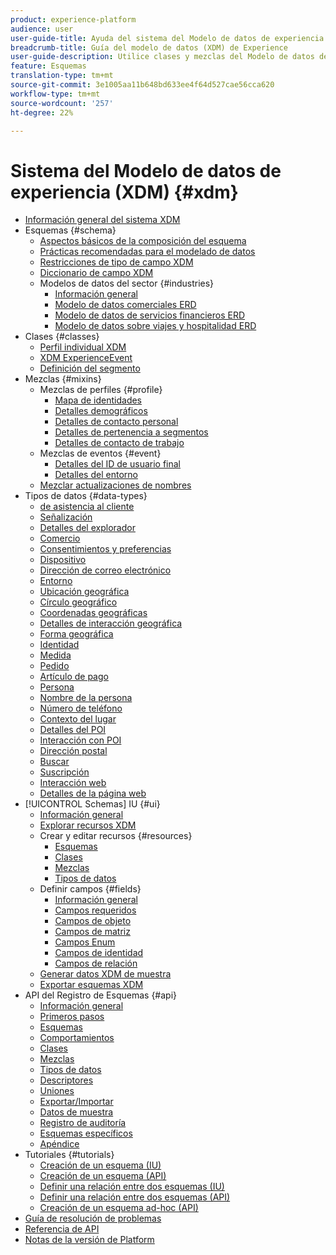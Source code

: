 ```yaml
---
product: experience-platform
audience: user
user-guide-title: Ayuda del sistema del Modelo de datos de experiencia (XDM)
breadcrumb-title: Guía del modelo de datos (XDM) de Experience
user-guide-description: Utilice clases y mezclas del Modelo de datos de experiencia (XDM) para estandarizar los datos de experiencia.
feature: Esquemas
translation-type: tm+mt
source-git-commit: 3e1005aa11b648bd633ee4f64d527cae56cca620
workflow-type: tm+mt
source-wordcount: '257'
ht-degree: 22%

---
```



# Sistema del Modelo de datos de experiencia (XDM) {#xdm}

* [Información general del sistema XDM](home.md)
* Esquemas {#schema}
   * [Aspectos básicos de la composición del esquema](schema/composition.md)
   * [Prácticas recomendadas para el modelado de datos](schema/best-practices.md)
   * [Restricciones de tipo de campo XDM](schema/field-constraints.md)
   * [Diccionario de campo XDM](schema/field-dictionary.md)
   * Modelos de datos del sector {#industries}
      * [Información general](./schema/industries/overview.md)
      * [Modelo de datos comerciales ERD](./schema/industries/retail.md)
      * [Modelo de datos de servicios financieros ERD](./schema/industries/financial.md)
      * [Modelo de datos sobre viajes y hospitalidad ERD](./schema/industries/travel-hospitality.md)
* Clases {#classes}
   * [Perfil individual XDM](./classes/individual-profile.md)
   * [XDM ExperienceEvent](./classes/experienceevent.md)
   * [Definición del segmento](./classes/segment-definition.md)
* Mezclas {#mixins}
   * Mezclas de perfiles {#profile}
      * [Mapa de identidades](./mixins/profile/identitymap.md)
      * [Detalles demográficos](./mixins/profile/person-details.md)
      * [Detalles de contacto personal](./mixins/profile/personal-details.md)
      * [Detalles de pertenencia a segmentos](./mixins/profile/segmentation.md)
      * [Detalles de contacto de trabajo](./mixins/profile/work-details.md)
   * Mezclas de eventos {#event}
      * [Detalles del ID de usuario final](./mixins/event/enduserids.md)
      * [Detalles del entorno](./mixins/event/environment-details.md)
   * [Mezclar actualizaciones de nombres](./mixins/name-updates.md)
* Tipos de datos {#data-types}
   * [de asistencia al cliente](./data-types/application.md)
   * [Señalización](./data-types/beacon.md)
   * [Detalles del explorador](./data-types/browser-details.md)
   * [Comercio](./data-types/commerce.md)
   * [Consentimientos y preferencias](./data-types/consents.md)
   * [Dispositivo](./data-types/device.md)
   * [Dirección de correo electrónico](./data-types/email-address.md)
   * [Entorno](./data-types/environment.md)
   * [Ubicación geográfica](./data-types/geo.md)
   * [Círculo geográfico](./data-types/geo-circle.md)
   * [Coordenadas geográficas](./data-types/geo-coordinates.md)
   * [Detalles de interacción geográfica](./data-types/geo-interaction-details.md)
   * [Forma geográfica](./data-types/geo-shape.md)
   * [Identidad](./data-types/identity.md)
   * [Medida](./data-types/measure.md)
   * [Pedido](./data-types/order.md)
   * [Artículo de pago](./data-types/payment-item.md)
   * [Persona](./data-types/person.md)
   * [Nombre de la persona](./data-types/person-name.md)
   * [Número de teléfono](./data-types/phone-number.md)
   * [Contexto del lugar](./data-types/place-context.md)
   * [Detalles del POI](./data-types/poi-details.md)
   * [Interacción con POI](./data-types/poi-interaction.md)
   * [Dirección postal](./data-types/postal-address.md)
   * [Buscar](./data-types/search.md)
   * [Suscripción](./data-types/subscription.md)
   * [Interacción web](./data-types/web-interactions.md)
   * [Detalles de la página web](./data-types/webpage-details.md)
* [!UICONTROL Schemas] IU {#ui}
   * [Información general](./ui/overview.md)
   * [Explorar recursos XDM](./ui/explore.md)
   * Crear y editar recursos {#resources}
      * [Esquemas](./ui/resources/schemas.md)
      * [Clases](./ui/resources/classes.md)
      * [Mezclas](./ui/resources/mixins.md)
      * [Tipos de datos](./ui/resources/data-types.md)
   * Definir campos {#fields}
      * [Información general](./ui/fields/overview.md)
      * [Campos requeridos](./ui/fields/required.md)
      * [Campos de objeto](./ui/fields/object.md)
      * [Campos de matriz](./ui/fields/array.md)
      * [Campos Enum](./ui/fields/enum.md)
      * [Campos de identidad](./ui/fields/identity.md)
      * [Campos de relación](./ui/fields/relationship.md)
   * [Generar datos XDM de muestra](./ui/sample.md)
   * [Exportar esquemas XDM](./ui/export.md)
* API del Registro de Esquemas {#api}
   * [Información general](api/overview.md)
   * [Primeros pasos](api/getting-started.md)
   * [Esquemas](api/schemas.md)
   * [Comportamientos](api/behaviors.md)
   * [Clases](api/classes.md)
   * [Mezclas](api/mixins.md)
   * [Tipos de datos](api/data-types.md)
   * [Descriptores](api/descriptors.md)
   * [Uniones](api/unions.md)
   * [Exportar/Importar](api/export-import.md)
   * [Datos de muestra](api/sample-data.md)
   * [Registro de auditoría](api/audit-log.md)
   * [Esquemas específicos](api/ad-hoc.md)
   * [Apéndice](api/appendix.md)
* Tutoriales {#tutorials}
   * [Creación de un esquema (IU)](tutorials/create-schema-ui.md)
   * [Creación de un esquema (API)](tutorials/create-schema-api.md)
   * [Definir una relación entre dos esquemas (IU)](tutorials/relationship-ui.md)
   * [Definir una relación entre dos esquemas (API)](tutorials/relationship-api.md)
   * [Creación de un esquema ad-hoc (API)](tutorials/ad-hoc.md)
* [Guía de resolución de problemas](troubleshooting-guide.md)
* [Referencia de API](https://www.adobe.io/apis/experienceplatform/home/api-reference.html#!acpdr/swagger-specs/schema-registry.yaml)
* [Notas de la versión de Platform](https://www.adobe.com/go/platform-release-notes-en)